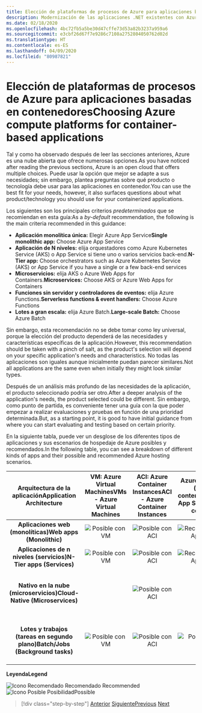 ```yaml
---
title: Elección de plataformas de procesos de Azure para aplicaciones basadas en contenedores
description: Modernización de las aplicaciones .NET existentes con Azure Clour y contenedores Windows | Elección de las plataformas de proceso de Azure para las aplicaciones basadas en contenedores
ms.date: 02/18/2020
ms.openlocfilehash: 4bc72fb5a5be30d47cffe73d53a82b3237a959a6
ms.sourcegitcommit: e3cbf26d67f7e9286c7108a2752804050762d02d
ms.translationtype: HT
ms.contentlocale: es-ES
ms.lasthandoff: 04/09/2020
ms.locfileid: "80987821"
---
```

# <a name="choosing-azure-compute-platforms-for-container-based-applications"></a><span data-ttu-id="0412a-103">Elección de plataformas de procesos de Azure para aplicaciones basadas en contenedores</span><span class="sxs-lookup"><span data-stu-id="0412a-103">Choosing Azure compute platforms for container-based applications</span></span>

<span data-ttu-id="0412a-104">Tal y como ha observado después de leer las secciones anteriores, Azure es una nube abierta que ofrece numerosas opciones.</span><span class="sxs-lookup"><span data-stu-id="0412a-104">As you have noticed after reading the previous sections, Azure is an open cloud that offers multiple choices.</span></span> <span data-ttu-id="0412a-105">Puede usar la opción que mejor se adapte a sus necesidades; sin embargo, plantea preguntas sobre qué producto o tecnología debe usar para las aplicaciones en contenedor.</span><span class="sxs-lookup"><span data-stu-id="0412a-105">You can use the best fit for your needs, however, it also surfaces questions about what product/technology you should use for your containerized applications.</span></span>

<span data-ttu-id="0412a-106">Los siguientes son los principales criterios *predeterminados* que se recomiendan en esta guía:</span><span class="sxs-lookup"><span data-stu-id="0412a-106">As a *by-default* recommendation, the following is the main criteria recommended in this guidance:</span></span>

- <span data-ttu-id="0412a-107">**Aplicación monolítica única:** Elegir Azure App Service</span><span class="sxs-lookup"><span data-stu-id="0412a-107">**Single monolithic app:** Choose Azure App Service</span></span>
- <span data-ttu-id="0412a-108">**Aplicación de N niveles:** elija orquestadores como Azure Kubernetes Service (AKS) o App Service si tiene uno o varios servicios back-end.</span><span class="sxs-lookup"><span data-stu-id="0412a-108">**N-Tier app:** Choose orchestrators such as Azure Kubernetes Service (AKS) or App Service if you have a single or a few back-end services</span></span>
- <span data-ttu-id="0412a-109">**Microservicios:** elija AKS o Azure Web Apps for Containers.</span><span class="sxs-lookup"><span data-stu-id="0412a-109">**Microservices:** Choose AKS or Azure Web Apps for Containers</span></span>
- <span data-ttu-id="0412a-110">**Funciones sin servidor y controladores de eventos:** elija Azure Functions.</span><span class="sxs-lookup"><span data-stu-id="0412a-110">**Serverless functions & event handlers:** Choose Azure Functions</span></span>
- <span data-ttu-id="0412a-111">**Lotes a gran escala:** elija Azure Batch.</span><span class="sxs-lookup"><span data-stu-id="0412a-111">**Large-scale Batch:** Choose Azure Batch</span></span>

<span data-ttu-id="0412a-112">Sin embargo, esta recomendación no se debe tomar como ley universal, porque la elección del producto dependerá de las necesidades y características específicas de la aplicación.</span><span class="sxs-lookup"><span data-stu-id="0412a-112">However, this recommendation should be taken with a pinch of salt, as the product's selection will depend on your specific application's needs and characteristics.</span></span> <span data-ttu-id="0412a-113">No todas las aplicaciones son iguales aunque inicialmente puedan parecer similares.</span><span class="sxs-lookup"><span data-stu-id="0412a-113">Not all applications are the same even when initially they might look similar types.</span></span>

<span data-ttu-id="0412a-114">Después de un análisis más profundo de las necesidades de la aplicación, el producto seleccionado podría ser otro.</span><span class="sxs-lookup"><span data-stu-id="0412a-114">After a deeper analysis of the application's needs, the product selected could be different.</span></span> <span data-ttu-id="0412a-115">Sin embargo, como punto de partida, es conveniente tener una guía con la que poder empezar a realizar evaluaciones y pruebas en función de una prioridad determinada.</span><span class="sxs-lookup"><span data-stu-id="0412a-115">But, as a starting point, it is good to have initial guidance from where you can start evaluating and testing based on certain priority.</span></span>

<span data-ttu-id="0412a-116">En la siguiente tabla, puede ver un desglose de los diferentes tipos de aplicaciones y sus escenarios de hospedaje de Azure posibles y recomendados.</span><span class="sxs-lookup"><span data-stu-id="0412a-116">In the following table, you can see a breakdown of different kinds of apps and their possible and recommended Azure hosting scenarios.</span></span>

| <span data-ttu-id="0412a-117">Arquitectura de la aplicación</span><span class="sxs-lookup"><span data-stu-id="0412a-117">Application Architecture</span></span> | <span data-ttu-id="0412a-118">VM: Azure Virtual Machines</span><span class="sxs-lookup"><span data-stu-id="0412a-118">VMs - Azure Virtual Machines</span></span> | <span data-ttu-id="0412a-119">ACI: Azure Container Instances</span><span class="sxs-lookup"><span data-stu-id="0412a-119">ACI - Azure Container Instances</span></span> | <span data-ttu-id="0412a-120">Azure App Service (con o sin contenedores)</span><span class="sxs-lookup"><span data-stu-id="0412a-120">Azure App Service (w-w/o containers)</span></span> | <span data-ttu-id="0412a-121">AKS: Azure Kubernetes Service</span><span class="sxs-lookup"><span data-stu-id="0412a-121">AKS - Azure Kubernetes Services</span></span> | <span data-ttu-id="0412a-122">Comprobación de</span><span class="sxs-lookup"><span data-stu-id="0412a-122">Azure Functions</span></span> | <span data-ttu-id="0412a-123">Azure Batch</span><span class="sxs-lookup"><span data-stu-id="0412a-123">Azure Batch</span></span> |
|:------------------------:|:--:|:--:|:--:|:--:|:--:|:--:|
| <span data-ttu-id="0412a-124">**Aplicaciones web (monolíticas)**</span><span class="sxs-lookup"><span data-stu-id="0412a-124">**Web apps (Monolithic)**</span></span>         | ![Posible con VM](media/choosing-azure-compute-options-for-container-based-applications/possible.png) | ![Posible con ACI](media/choosing-azure-compute-options-for-container-based-applications/possible.png) | ![Recomendado con App Service](media/choosing-azure-compute-options-for-container-based-applications/recommended.png) | ![Posible con AKS](media/choosing-azure-compute-options-for-container-based-applications/possible.png) | | |
| <span data-ttu-id="0412a-129">**Aplicaciones de n niveles (servicios)**</span><span class="sxs-lookup"><span data-stu-id="0412a-129">**N-Tier apps (Services)**</span></span>        | ![Posible con VM](media/choosing-azure-compute-options-for-container-based-applications/possible.png) | ![Posible con ACI](media/choosing-azure-compute-options-for-container-based-applications/possible.png) | ![Recomendado con App Service](media/choosing-azure-compute-options-for-container-based-applications/recommended.png) | ![Posible con AKS](media/choosing-azure-compute-options-for-container-based-applications/possible.png) | ![Posible con Azure Fuctions](media/choosing-azure-compute-options-for-container-based-applications/possible.png) | |
| <span data-ttu-id="0412a-135">**Nativo en la nube (microservicios)**</span><span class="sxs-lookup"><span data-stu-id="0412a-135">**Cloud-Native (Microservices)**</span></span>  | | ![Posible con ACI](media/choosing-azure-compute-options-for-container-based-applications/possible.png) | | ![Recomendado con AKS](media/choosing-azure-compute-options-for-container-based-applications/recommended.png) <br/> <span data-ttu-id="0412a-138">(Contenedores de&nbsp;Linux)</span><span class="sxs-lookup"><span data-stu-id="0412a-138">(Linux&nbsp;containers)</span></span>| ![Recomendado con Azure Functions](media/choosing-azure-compute-options-for-container-based-applications/recommended.png) <br/> <span data-ttu-id="0412a-140">(Basado en eventos)</span><span class="sxs-lookup"><span data-stu-id="0412a-140">(Event&#x2011;driven)</span></span> | |
| <span data-ttu-id="0412a-141">**Lotes y trabajos (tareas en segundo plano)**</span><span class="sxs-lookup"><span data-stu-id="0412a-141">**Batch/Jobs (Background tasks)**</span></span> | ![Posible con VM](media/choosing-azure-compute-options-for-container-based-applications/possible.png) | ![Posible con ACI](media/choosing-azure-compute-options-for-container-based-applications/possible.png) | ![Posible con App Service](media/choosing-azure-compute-options-for-container-based-applications/possible.png) | ![Posible con AKS](media/choosing-azure-compute-options-for-container-based-applications/possible.png) | ![Recomendado con Azure Functions](media/choosing-azure-compute-options-for-container-based-applications/recommended.png) <br/> <span data-ttu-id="0412a-147">(Tareas&nbsp;en segundo plano)</span><span class="sxs-lookup"><span data-stu-id="0412a-147">(Background&nbsp;tasks)</span></span> | ![Recomendado con Azure Batch](media/choosing-azure-compute-options-for-container-based-applications/recommended.png) <br/> <span data-ttu-id="0412a-149">(Gran escala)</span><span class="sxs-lookup"><span data-stu-id="0412a-149">(Large&#x2011;scale)</span></span> |

<span data-ttu-id="0412a-150">**Leyenda**</span><span class="sxs-lookup"><span data-stu-id="0412a-150">**Legend**</span></span>

![Icono Recomendado](media/choosing-azure-compute-options-for-container-based-applications/recommended.png) <span data-ttu-id="0412a-152">Recomendado </span><span class="sxs-lookup"><span data-stu-id="0412a-152">Recommended </span></span>\
![Icono Posible](media/choosing-azure-compute-options-for-container-based-applications/possible.png) <span data-ttu-id="0412a-154">Posibilidad</span><span class="sxs-lookup"><span data-stu-id="0412a-154">Possible</span></span>

> [!div class="step-by-step"]
> <span data-ttu-id="0412a-155">[Anterior](when-to-deploy-windows-containers-to-azure-container-service-kubernetes.md)
> [Siguiente](build-resilient-services-ready-for-the-cloud-embrace-transient-failures-in-the-cloud.md)</span><span class="sxs-lookup"><span data-stu-id="0412a-155">[Previous](when-to-deploy-windows-containers-to-azure-container-service-kubernetes.md)
[Next](build-resilient-services-ready-for-the-cloud-embrace-transient-failures-in-the-cloud.md)</span></span>
